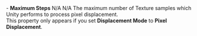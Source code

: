 <tr>
<td>- <strong>Maximum Steps</strong></td>
<td>N/A</td>
<td>N/A</td>
<td>The maximum number of Texture samples which Unity performs to process pixel displacement.<br/>This property only appears if you set <strong>Displacement Mode</strong> to <strong>Pixel Displacement</strong>.</td>
</tr>
